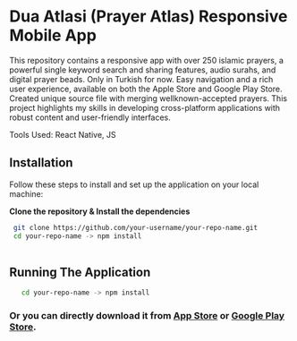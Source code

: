 # Dua Atlasi (Prayer Atlas) Responsive Mobile App

This repository contains a responsive app with over 250 islamic prayers, a powerful single keyword search and sharing features, audio surahs, and digital prayer beads.
Only in Turkish for now.
Easy navigation and a rich user experience, available on both the Apple Store and Google Play Store.
Created unique source file with merging wellknown-accepted  prayers.
This project highlights my skills in developing cross-platform applications with robust content and user-friendly interfaces.

Tools Used: 
React Native, JS

## Installation

Follow these steps to install and set up the application on your local machine:

 **Clone the repository & Install the dependencies**

  ```sh
   git clone https://github.com/your-username/your-repo-name.git
   cd your-repo-name -> npm install
   
```


## Running The Application

```sh
   cd your-repo-name -> npm install   
```

### Or you can directly download it from [App Store](https://apple.co/3PiC1M4) or [Google Play Store](https://play.google.com/store/apps/details?id=com.elbuenoservices.duaatlasi).

